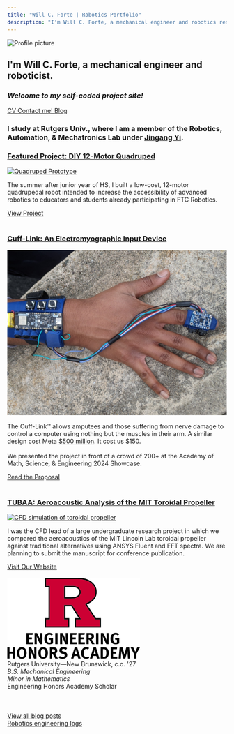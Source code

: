 ```yaml
---
title: "Will C. Forte | Robotics Portfolio"
description: "I'm Will C. Forte, a mechanical engineer and robotics researcher."
---
```


<!-- HERO -->
<div class="flex flex-col sm:flex-row px-4 sm:px-20 items-center sm:items-start justify-center sm:justify-between">
  <img 
    src="/img/will.png" 
    alt="Profile picture" 
    class="w-40 sm:w-48 lg:w-52 border-black border-r-8 border-b-8 mb-4 sm:mb-0 mt-4 sm:mt-0"
  >
  <div class="sm:ml-8 flex-grow sm:basis-2/3">
    <h2 class="mt-0 mb-4 text-2xl sm:text-4xl lg:text-4xl font-bold leading-snug">
      I'm 
      <span class="text-cream px-3 leading-tight italic bg-black hover:bg-green-900">Will C. Forte</span>, 
      a mechanical engineer and roboticist.
    </h2>
    <h3 class="text-lg sm:text-xl lg:text-2xl font-semibold my-2 leading-normal">
      <i>Welcome to my self-coded project site!</i>
    </h3>
    <div class="flex flex-wrap gap-3 sm:gap-4 mt-4 justify-start">
        <!-- Buttons -->
        <a href="https://drive.google.com/file/d/1Uf2RytHrNRkymPpMhP9idvtKGz7SBS4J/view?usp=sharing" 
           class="bg-black text-cream space px-4 py-2 text-lg sm:text-xl shadow-xl hover:bg-green-900 whitespace-nowrap">
          <i class="fa-solid fa-file-pdf"></i> CV
        </a>
        <a href="https://www.linkedin.com/in/willcforte/" 
           class="bg-black text-cream space px-4 py-2 text-lg sm:text-xl shadow-xl hover:bg-green-900 whitespace-nowrap">
          <i class="fa-brands fa-linkedin"></i>
        </a>
        <a href="mailto:willcforte@gmail.com" 
           class="bg-black text-cream space px-4 py-2 text-lg sm:text-xl shadow-xl hover:bg-green-900 whitespace-nowrap">
          <i class="fa-solid fa-paper-plane"></i> Contact me!
        </a>
        <a href="/articles" 
           class="bg-black text-cream space px-4 py-2 text-lg sm:text-xl shadow-xl hover:bg-green-900 whitespace-nowrap">
          <i class="fa-solid fa-square-rss"></i> Blog
        </a>
    </div>
  </div>
</div>

<!-- SMALL DESCRIPTION -->
<div class="px-4 sm:px-20 text-center sm:text-left my-8">
  <h3 class="text-lg">
    I study at Rutgers Univ., where I am a member of the Robotics, Automation, & Mechatronics Lab under 
    <span class="link"><a href="https://coewww.rutgers.edu/~jgyi/">Jingang Yi</a></span>.
  </h3>
</div>

<!-- FEATURED PROJECTS -->
<div class="px-4 sm:px-20 my-8">

<h3 class="mb-4"><span class="link"><a href="/robotics/quadruped">Featured Project: DIY 12-Motor Quadruped</a></span></h3>

<div class="flex flex-col lg:flex-row gap-8 items-center">
    <a href="/robotics/quadruped">
        <img src="media/quad_gif.gif" alt="Quadruped Prototype" class="w-full sm:w-3/4 md:w-4/5 lg:w-3/4 xl:w-2/3 max-w-6xl min-w-[28rem] border-black border-r-8 border-b-8">
    </a>
    <div>
        <p class="text-lg mb-6">
        The summer after junior year of HS, I built a low-cost, 12-motor quadrupedal robot intended to increase the accessibility of advanced robotics to educators and students already participating in FTC Robotics.
        </p>
        <a href="/robotics/quadruped" class="bg-black text-cream px-4 py-2 text-2xl shadow-xl hover:bg-green-900 ml-0 md:ml-2 whitespace-nowrap">
        View Project <i class="fa-sharp fa-solid fa-chevron-right"></i>
        </a>
    </div>
</div>

<br>

<h3 class="mb-4"><span class="link"><a href="/robotics/cufflink">Cuff-Link: An Electromyographic Input Device</a></span></h3>

<div class="flex flex-col lg:flex-row gap-8 items-center">
    <a href="/robotics/cufflink">
        <img src="media/cufflink.jpg" alt="CuffLink Prototype" class="w-full sm:w-3/4 md:w-4/5 lg:w-3/4 xl:w-2/3 max-w-6xl min-w-[28rem] border-black border-r-8 border-b-8">
    </a>
    <div>
        <p class="text-lg mb-6">
        The Cuff-Link™ allows amputees and those suffering from nerve damage to control a computer using nothing but the muscles in their arm. A similar design cost Meta <span class="link"><a href="https://www.theverge.com/2019/9/23/20881032/facebook-ctrl-labs-acquisition-neural-interface-armband-ar-vr-deal">$500 million</a></span>. It cost us $150.
        <br>
        <br>
        We presented the project in front of a crowd of 200+ at the Academy of Math, Science, & Engineering 2024 Showcase.
        </p>
        <a href="/robotics/cufflink" class="bg-black text-cream px-4 py-2 text-2xl shadow-xl hover:bg-green-900 ml-0 md:ml-2 whitespace-nowrap">
        Read the Proposal <i class="fa-sharp fa-solid fa-chevron-right"></i>
        </a>
    </div>
</div>

<br>

<h3 class="mb-4"><span class="link"><a href="https://tubaa.dev/">TUBAA: Aeroacoustic Analysis of the MIT Toroidal Propeller</a></span></h3>

<div class="flex flex-col lg:flex-row gap-8 items-center">
    <a href="https://tubaa.dev/">
        <img src="media/tormore.gif" alt="CFD simulation of toroidal propeller" class="w-full sm:w-3/4 md:w-4/5 lg:w-3/4 xl:w-2/3 max-w-6xl min-w-[28rem] border-black border-r-8 border-b-8">
    </a>
    <div>
        <p class="text-lg mb-6">
        I was the CFD lead of a large undergraduate research project in which we compared the aeroacoustics of the MIT Lincoln Lab toroidal propeller against traditional alternatives using ANSYS Fluent and FFT spectra. We are planning to submit the manuscript for conference publication.
        </p>
        <a href="https://tubaa.dev/" class="bg-black text-cream px-4 py-2 text-2xl shadow-xl hover:bg-green-900 ml-0 md:ml-2 whitespace-nowrap">
        Visit Our Website <i class="fa-sharp fa-solid fa-chevron-right"></i>
        </a>
    </div>
</div>

</div>

<br>

<!-- EDUCATION -->
<div class="flex flex-col sm:flex-row items-center sm:items-start gap-4 sm:gap-6 mt-10 centerelement">
<img src="media/RENGHON_V_RED_BLACK.svg" class="w-32 sm:w-32 mb-4 sm:mb-0 mr-6 centerelement">
<div class="text-center sm:text-left">
Rutgers University—New Brunswick, c.o. '27
<br>
<i>B.S. Mechanical Engineering</i>
<br>
<i>Minor in Mathematics</i>
<br>
Engineering Honors Academy Scholar
</div>
</div>

<br>
<br>
<br>

<!-- CALLS TO ACTION -->
<div class="text-center my-10">
  <a href="/articles" class="bg-black text-white px-6 py-3 text-xl space italic shadow-xl hover:bg-gray-800 inline-block mb-4">
    View all blog posts <i class="fa-solid fa-arrow-right"></i>
  </a>
  <br>
  <a href="/robotics" class="bg-black text-white px-6 py-3 text-xl space italic shadow-xl hover:bg-gray-800 inline-block">
    Robotics engineering logs <i class="fa-solid fa-arrow-right"></i>
  </a>
</div>

<br>


<!-- <h3><span class="link"><a href="/robotics/quadruped">Electromyography Assitive Device: The Cuff-Link</a></span></h3> -->
<!-- <h4>LCFAQ: Low-Cost Fully-Actuated Quadruped</h4> -->

<!-- <div class="flex sm:flex-col md:flex-col lg:flex-row mb-10 centerelement">
    <div class="mr-8">
        <a href="/robotics/quadruped">
            <img src="media/quad_canon_prone.JPG" alt="Quadruped Prototype v4 in Isometric Standing View" class="img border-black border-r-8 border-b-8" style="width: 40em; min-width: 15em;">
        </a>
    </div>
    <div class="flex flex-col">
        <p>The summer after junior year of HS, I built a low-cost, 12-motor quadrupedal robot intended to increase the accessibility of advanced robotics to educators and students already participating in FTC Robotics.</p>
        <a href="/robotics/quadruped"><div class="bg-black text-white pl-4 pr-4 py-2 w-fit text-2xl shadow-xl mb-5 m-auto mt-5 self-center" style="color: #E0D2BD">View Project <i  class="fa-sharp fa-solid fa-chevron-right"></i></div></a>
    </div>
</div> -->

<!-- ### <span class="link centerelement">[Featured Project: DIY Quadruped Prototype](/robotics/quadruped) -->

<!-- <a href="/robotics/quadruped">![Quadruped Beta Prototype](media/quadruped_v1.png){.img .border-black .border-r-8 .border-b-8}</a> -->

<!-- <span class="centerelement">Over the summer of '23, I developed this robot with 12 servos, fully-actuated legs, and spare FTC parts from my teacher. It is controlled with the MuJoCo physics simulator.</span> -->

